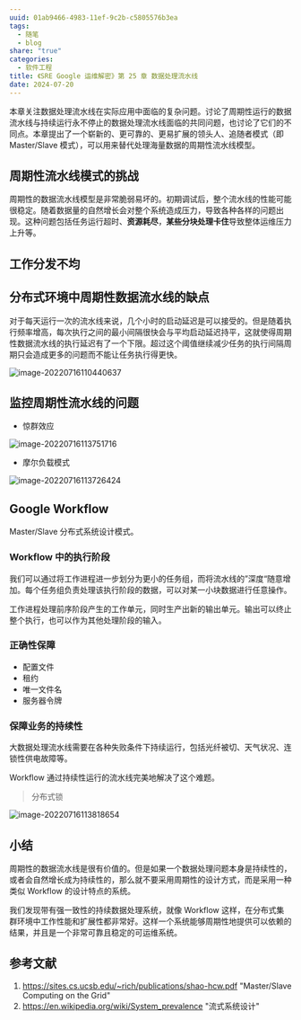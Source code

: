 ```yaml
---
uuid: 01ab9466-4983-11ef-9c2b-c5805576b3ea
tags:
  - 随笔
  - blog
share: "true"
categories:
  - 软件工程
title: 《SRE Google 运维解密》第 25 章 数据处理流水线
date: 2024-07-20
---
```


本章关注数据处理流水线在实际应用中面临的复杂问题。讨论了周期性运行的数据流水线与持续运行永不停止的数据处理流水线面临的共同问题，也讨论了它们的不同点。本章提出了一个崭新的、更可靠的、更易扩展的领头人、追随者模式（即 Master/Slave 模式），可以用来替代处理海量数据的周期性流水线模型。

## 周期性流水线模式的挑战

周期性的数据流水线模型是非常脆弱易坏的。初期调试后，整个流水线的性能可能很稳定。随着数据量的自然增长会对整个系统造成压力，导致各种各样的问题出现。这种问题包括任务运行超时、**资源耗尽**，**某些分块处理卡住**导致整体运维压力上升等。

## 工作分发不均

## 分布式环境中周期性数据流水线的缺点

对于每天运行一次的流水线来说，几个小时的启动延迟是可以接受的。但是随着执行频率增高，每次执行之间的最小间隔很快会与平均启动延迟持平，这就使得周期性数据流水线的执行延迟有了一个下限。超过这个阈值继续减少任务的执行间隔周期只会造成更多的问题而不能让任务执行得更快。

![image-20220716110440637](assets/images/image-20220716110440637.png)

## 监控周期性流水线的问题

- 惊群效应

![image-20220716113751716](assets/images/image-20220716113751716.png)

- 摩尔负载模式

![image-20220716113726424](assets/images/image-20220716113726424.png)

## Google Workflow

Master/Slave 分布式系统设计模式。

### Workflow 中的执行阶段

我们可以通过将工作进程进一步划分为更小的任务组，而将流水线的”深度“随意增加。每个任务组负责处理该执行阶段的数据，可以对某一小块数据进行任意操作。

工作进程处理前序阶段产生的工作单元，同时生产出新的输出单元。输出可以终止整个执行，也可以作为其他处理阶段的输入。

### 正确性保障

- 配置文件
- 租约
- 唯一文件名
- 服务器令牌

### 保障业务的持续性

大数据处理流水线需要在各种失败条件下持续运行，包括光纤被切、天气状况、连锁性供电故障等。

Workflow 通过持续性运行的流水线完美地解决了这个难题。

> 分布式锁

![image-20220716113818654](assets/images/image-20220716113818654.png)

## 小结

周期性的数据流水线是很有价值的。但是如果一个数据处理问题本身是持续性的，或者会自然增长成为持续性的，那么就不要采用周期性的设计方式，而是采用一种类似 Workflow 的设计特点的系统。

我们发现带有强一致性的持续数据处理系统，就像 Workflow 这样，在分布式集群环境中工作性能和扩展性都非常好。这样一个系统能够周期性地提供可以依赖的结果，并且是一个非常可靠且稳定的可运维系统。

## 参考文献

1. https://sites.cs.ucsb.edu/~rich/publications/shao-hcw.pdf "Master/Slave Computing on the Grid"
2. https://en.wikipedia.org/wiki/System_prevalence "流式系统设计"
